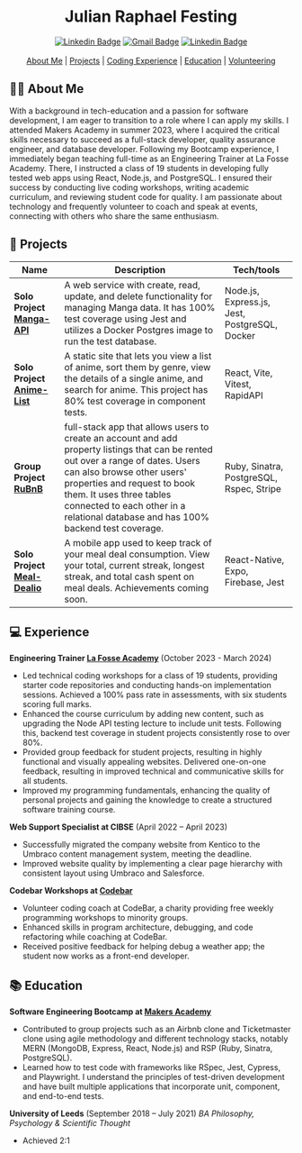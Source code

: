 <div align="center">
  <h1>Julian Raphael Festing</h1>
  <a href="https://www.linkedin.com/in/julian-r-f"><img src="https://img.shields.io/badge/-LinkedIn-0A66C2?logo=linkedin&style=for-the-badge" alt="Linkedin Badge" /></a>
  <a href="mailto:julfesting@gmail.com"><img src="https://img.shields.io/badge/-gmail-EA4335?logo=gmail&logoColor=white&style=for-the-badge" alt="Gmail Badge" /></a>
  <a href="https://github.com/Raphael40"><img src="https://img.shields.io/badge/-github-181717?logo=github&logoColor=white&style=for-the-badge" alt="Linkedin Badge" /></a>
  <br>
  <br>
  <div>
    <a href="#-about-me">About Me</a> | 
    <a href="#-projects">Projects</a> |
    <a href="#-experience">Coding Experience</a> |
    <a href="#-education">Education</a> |
    <a href="#-volunteering">Volunteering</a>
  </div>
</div>

## 👨‍💻 About Me

With a background in tech-education and a passion for software development, I am eager to transition to a role where I can apply my skills. I attended Makers Academy in summer 2023, where I acquired the critical skills necessary to succeed as a full-stack developer, quality assurance engineer, and database developer. Following my Bootcamp experience, I immediately began teaching full-time as an Engineering Trainer at La Fosse Academy. There, I instructed a class of 19 students in developing fully tested web apps using React, Node.js, and PostgreSQL. I ensured their success by conducting live coding workshops, writing academic curriculum, and reviewing student code for quality. I am passionate about technology and frequently volunteer to coach and speak at events, connecting with others who share the same enthusiasm.

## 📖 Projects

| Name                                                                     | Description                                                                                                                                                                                                                                                                                                     | Tech/tools                                    |
| ------------------------------------------------------------------------ | --------------------------------------------------------------------------------------------------------------------------------------------------------------------------------------------------------------------------------------------------------------------------------------------------------------- | --------------------------------------------- |
| **Solo Project [Manga-API](https://github.com/Raphael40/Manga-API)**     | A web service with create, read, update, and delete functionality for managing Manga data. It has 100% test coverage using Jest and utilizes a Docker Postgres image to run the test database.                                                                                                                  | Node.js, Express.js, Jest, PostgreSQL, Docker |
| **Solo Project [Anime-List](https://github.com/Raphael40/Anime-List)**   | A static site that lets you view a list of anime, sort them by genre, view the details of a single anime, and search for anime. This project has 80% test coverage in component tests.                                                                                                                          | React, Vite, Vitest, RapidAPI                 |
| **Group Project [RuBnB](https://github.com/Raphael40/RuBnB)**            | full-stack app that allows users to create an account and add property listings that can be rented out over a range of dates. Users can also browse other users' properties and request to book them. It uses three tables connected to each other in a relational database and has 100% backend test coverage. | Ruby, Sinatra, PostgreSQL, Rspec, Stripe      |
| **Solo Project [Meal-Dealio](https://github.com/Raphael40/Meal-Dealio)** | A mobile app used to keep track of your meal deal consumption. View your total, current streak, longest streak, and total cash spent on meal deals. Achievements coming soon.                                                                                                                                   | React-Native, Expo, Firebase, Jest            |

## 💻 Experience

**Engineering Trainer [La Fosse Academy](https://www.lafosseacademy.com/)** (October 2023 - March 2024)

- Led technical coding workshops for a class of 19 students, providing starter code repositories and conducting hands-on implementation sessions. Achieved a 100% pass rate in assessments, with six students scoring full marks.
- Enhanced the course curriculum by adding new content, such as upgrading the Node API testing lecture to include unit tests. Following this, backend test coverage in student projects consistently rose to over 80%.
- Provided group feedback for student projects, resulting in highly functional and visually appealing websites. Delivered one-on-one feedback, resulting in improved technical and communicative skills for all students.
- Improved my programming fundamentals, enhancing the quality of personal projects and gaining the knowledge to create a structured software training course.

**Web Support Specialist at CIBSE** (April 2022 – April 2023)

- Successfully migrated the company website from Kentico to the Umbraco content management system, meeting the deadline.
- Improved website quality by implementing a clear page hierarchy with consistent layout using Umbraco and Salesforce.

**Codebar Workshops at [Codebar](https://codebar.io/)**

- Volunteer coding coach at CodeBar, a charity providing free weekly programming workshops to minority groups.
- Enhanced skills in program architecture, debugging, and code refactoring while coaching at CodeBar.
- Received positive feedback for helping debug a weather app; the student now works as a front-end developer.

## 📚 Education

**Software Engineering Bootcamp at [Makers Academy](https://makers.tech/)**

- Contributed to group projects such as an Airbnb clone and Ticketmaster clone using agile methodology and different technology stacks, notably MERN (MongoDB, Express, React, Node.js) and RSP (Ruby, Sinatra, PostgreSQL).
- Learned how to test code with frameworks like RSpec, Jest, Cypress, and Playwright. I understand the principles of test-driven development and have built multiple applications that incorporate unit, component, and end-to-end tests.

**University of Leeds** (September 2018 – July 2021)
_BA Philosophy, Psychology & Scientific Thought_

- Achieved 2:1
